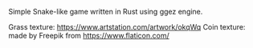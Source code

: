 Simple Snake-like game written in Rust using ggez engine.

Grass texture: https://www.artstation.com/artwork/okqWq
Coin texture: made by Freepik from https://www.flaticon.com/
